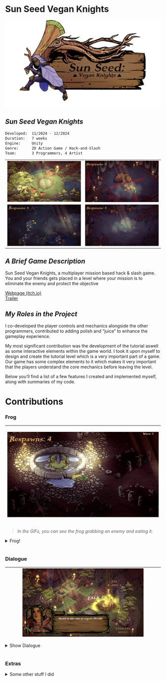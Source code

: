 # __Sun Seed Vegan Knights__

![sunseed_banner](/_Images/ZmxUP5.png)


## ___Sun Seed Vegan Knights___

```
Developed:  11/2024 - 12/2024
Duration:   7 weeks
Engine:     Unity
Genre:      2D Action Game / Hack-and-Slash
Team:       3 Programmers, 4 Artist
```

<table>
  <tr>
    <td width="50%"><img src="/PortfolioBilder/MenuScreenTemp.png" /></td>
    <td width="50%"><img src="/PortfolioBilder/sunseed2.png" /></td>
  </tr>
  <tr>
    <td width="50%"><img src="/PortfolioBilder/sunseed3.png" /></td>
    <td width="50%"><img src="/PortfolioBilder/sunseed1.png" /></td>
  </tr>
</table>

## _A Brief Game Description_
Sun Seed Vegan Knights, a multiplayer mission based hack & slash game. You and your friends gets placed in a level where your mission is to eliminate the enemy and protect the objective

[Webpage (itch.io)](https://yrgo-game-creator.itch.io/sun-seed) <br>
[Trailer](https://www.youtube.com/watch?v=URABgAn8mho)

## _My Roles in the Project_

I co-developed the player controls and mechanics alongside the other programmers, contributed to adding polish and “juice” to enhance the gameplay experience.

My most significant contribution was the development of the tutorial aswell as some interactive elements within the game world. I took it upon myself to design and create the tutorial level which is a very important part of a game. Our game has some complex elements to it which makes it very important that the players understand the core mechanics before leaving the level.

Below you’ll find a list of a few features I created and implemented myself, along with summaries of my code.

# Contributions 

### Frog
	
|&nbsp;&nbsp;&nbsp;&nbsp;&nbsp;&nbsp;&nbsp;&nbsp;&nbsp;&nbsp;&nbsp;&nbsp;&nbsp;&nbsp;&nbsp;&nbsp;&nbsp;&nbsp;&nbsp;&nbsp;&nbsp;&nbsp;&nbsp;&nbsp;&nbsp;&nbsp;&nbsp; <img src="/PortfolioGifs/Frog.gif" alt="juice1" width="800" height="auto"> &nbsp;&nbsp;&nbsp;&nbsp;&nbsp;&nbsp;&nbsp;&nbsp;&nbsp;&nbsp;&nbsp;&nbsp;&nbsp;&nbsp;&nbsp;&nbsp;&nbsp;&nbsp;&nbsp;&nbsp;&nbsp;&nbsp;&nbsp;&nbsp; |
|:---:|


> *In the GIFs, you can see the frog grabbing an enemy and eating it.*

<details>
  <summary>Frog!</summary>

#### The Idea
The concept was to make an objective that assists you in combat.

#### The Logic
To have the frog assist you in combat you have to water it which is a core mechanic in Sun Seed. After you have watered it to the required number it starts shooting out its tounge at the nearest "Enemy" tagged object. The frog launches its toungue as a linerenderer, grabs enemy, eats it (destroys enemy) and it resets the timer.

<br>

*Click the dropdown arrows below to see the `code`!* <br>

<details>
<summary>Show WaterObjective.cs</summary>

 ```cs
public class WaterObjective : MonoBehaviour
{
    [SerializeField] private float maxWater = 1500f;
    private float currentWater = 0f;

    [SerializeField] private float waterDepletionRate = 5f;
    private bool isComplete = false;

    [SerializeField] private TMP_Text waterProgressText;

    [SerializeField] private LineRenderer tongueLine;
    [SerializeField] private Transform shootPoint;
    [SerializeField] private float shootInterval = 0.5f;
    [SerializeField] private float detectionRadius = 10.0f;

    [SerializeField] private Animator frogAnimator;
    [SerializeField] private SpriteRenderer frogSpriteRenderer;
    [SerializeField] private Sprite frogOpenMouthSprite;

    private bool isTurretActive = false;

    private void Start()
    {
        currentWater = 1; // starting water
        UpdateProgressUI();
        StartCoroutine(DepleteWater());
    }

    private void UpdateProgressUI()
    {
        if (waterProgressText != null)
        {
            waterProgressText.text = $"{Mathf.FloorToInt(currentWater)} / {Mathf.FloorToInt(maxWater)}";
        }
    }

    public void AddWater(float amount)
    {
        if (!isComplete)
        {
            currentWater += amount;
            currentWater = Mathf.Clamp(currentWater, 0, maxWater);
            UpdateProgressUI();

            if (currentWater >= maxWater)
            {
                CompleteObjective();
            }
        }
    }

    private void CompleteObjective()
    {
        isComplete = true;
        StopCoroutine(DepleteWater());
        ActivateTurret();
    }

    private IEnumerator DepleteWater()
    {
        while (!isComplete)
        {
            yield return new WaitForSeconds(1f);

            if (currentWater >= maxWater || currentWater <= 0)
            {
                continue;
            }
            currentWater -= waterDepletionRate;
            currentWater = Mathf.Max(currentWater, 0);
            UpdateProgressUI();

            if (currentWater <= 0)
            {
                break;
            }
        }
    }

    private void ActivateTurret()
    {
        isTurretActive = true;
        StartCoroutine(Shoot());
    }

    private IEnumerator Shoot()
    {
        while (isTurretActive)
        {
            GameObject target = FindNearestEnemy();

            if (target != null)
            {
                yield return StartCoroutine(ShootAtTarget(target));
            }

            yield return new WaitForSeconds(shootInterval);
        }
    }

    private GameObject FindNearestEnemy()
    {
        EnemyHealthDisplay[] enemies = FindObjectsOfType<EnemyHealthDisplay>();
        GameObject nearestEnemy = null;
        float shortestDistance = detectionRadius;

        foreach (EnemyHealthDisplay enemy in enemies)
        {
            float distanceToEnemy = Vector3.Distance(transform.position, enemy.transform.position);

            if (distanceToEnemy < shortestDistance)
            {
                shortestDistance = distanceToEnemy;
                nearestEnemy = enemy.gameObject;
            }
        }

        return nearestEnemy;
    }
    private IEnumerator ShootAtTarget(GameObject target)
    {
        if (tongueLine != null && shootPoint != null)
        {
            if (frogAnimator != null)
            {
                frogAnimator.enabled = false;
            }
            if (frogSpriteRenderer != null && frogOpenMouthSprite != null)
            {
                frogSpriteRenderer.sprite = frogOpenMouthSprite;
            }

                float shootSpeed = 120f;
                Vector2 startPosition = shootPoint.position;
                Vector2 endPosition = target != null ? target.transform.position : startPosition;
                float distance = Vector2.Distance(startPosition, endPosition);
                float time = 0;

                tongueLine.SetPosition(0, startPosition);

                float maxTongueDuration = 5f; 
                float elapsedTongueTime = 0f;

                while (time < distance / shootSpeed && elapsedTongueTime < maxTongueDuration)
                {
                    if (target == null || !target.activeInHierarchy)
                    {
                        break;
                    }

                    time += Time.deltaTime;
                    elapsedTongueTime += Time.deltaTime;
                    Vector2 currentPoint = Vector2.Lerp(startPosition, endPosition, time / (distance / shootSpeed));
                    tongueLine.SetPosition(1, new Vector3(currentPoint.x, currentPoint.y, 0));
                    yield return null;
                }

            tongueLine.SetPosition(0, Vector3.zero);
            tongueLine.SetPosition(1, Vector3.zero);

            if (frogAnimator != null)
            {
                frogAnimator.enabled = true;
            }

            if (target != null && target.activeInHierarchy)
            {
                Health targetHealth = target.GetComponent<Health>();
                if (targetHealth != null)
                {
                    if (targetHealth.GetCurrentHealth() <= 5)
                    {
                        targetHealth.TakeDamage(150);
                    }
                    else if (targetHealth.GetCurrentHealth() <= 150)
                    {
                        yield return StartCoroutine(DragTargetToFrog(target));
                        targetHealth.TakeDamage(150);
                    }
                    else
                    {
                        targetHealth.TakeDamage(150);
                    }
                }
            }
        }
    }
    private IEnumerator DragTargetToFrog(GameObject target)
    {
        if (target == null || !target.activeInHierarchy)
        {
            yield break; 
        }

        BloomRecipient bloomRecipient = target.GetComponent<BloomRecipient>();
        if (bloomRecipient != null)
        {
            bloomRecipient.ResetForDrag();
        }
        
        if (frogAnimator != null)
        {
            frogAnimator.enabled = false;
        }
        if (frogSpriteRenderer != null && frogOpenMouthSprite != null)
        {
            frogSpriteRenderer.sprite = frogOpenMouthSprite;
        }

        Vector3 startPosition = target.transform.position;
        Vector3 endPosition = shootPoint.position;
        float dragSpeed = 0.6f;
        float time = 0;

        if (target.TryGetComponent(out Rigidbody2D rb))
        {
            rb.velocity = Vector2.zero;
            rb.isKinematic = true;
        }

        Collider2D frogCollider = GetComponent<Collider2D>();
        Collider2D targetCollider = target.GetComponent<Collider2D>();
        if (frogCollider != null && targetCollider != null)
        {
            Physics2D.IgnoreCollision(frogCollider, targetCollider, true);
        }

        while (time < 1f)
        {
            if (target == null || !target.activeInHierarchy)
            {
                yield break; 
            }

            time += Time.deltaTime * dragSpeed;
            Vector3 currentTargetPosition = Vector3.Lerp(startPosition, endPosition, time);
            target.transform.position = currentTargetPosition;

            tongueLine.SetPosition(0, shootPoint.position);
            tongueLine.SetPosition(1, currentTargetPosition);

            yield return null;
        }

        if (frogCollider != null && targetCollider != null)
        {
            Physics2D.IgnoreCollision(frogCollider, targetCollider, false);
        }

        tongueLine.SetPosition(0, Vector3.zero);
        tongueLine.SetPosition(1, Vector3.zero);

        if (frogAnimator != null)
        {
            frogAnimator.enabled = true;
        }
    }
}
```
</details>

</details>

<br>

### Dialogue

|<img src="/PortfolioBilder/dialogue3.jpg" width="80%" />|
|---|
<details>
<summary>Show Dialogue</summary>

#### The Idea
The aim was to create a dialogue system for tutorial and also use the system in the hub for an interactable NPC. 

#### The Logic 
This dialogue system automatically moves the camera between stages when all enemies in a stage are defeated, triggering stage-specific dialogues using a dynamic dialogue system that manages player input and action maps.

Player movement is temporarily disabled to ensure that they read through the dialogue aswell as doesn't accidently skip anything.

<br>

*Click the dropdown arrows below to see the `code`!* <br>

<details>
<summary>Show Dialogue.cs</summary>
  
```cs
public class Dialogue : MonoBehaviour
{
    public TextMeshProUGUI textComponent;
    [TextArea(3, 10)]
    public string[] lines;

    private int index;
    private PlayerInput playerInput;
    public UnityEvent<int> onDialogueLineChanged;
    public string actionMapToDisable = "ControlActions1"; 
    public bool IsDialogueActive { get; private set; } 

    private void Start()
    {
        textComponent.text = string.Empty;
        StartDialogue(lines);
    }

    public void OnPlayerJoined(PlayerInput playerInput)
    {
        if (this.playerInput == null)
        {
            this.playerInput = playerInput;

            playerInput.actions["NextDialogue"].performed += OnNextDialoguePerformed;
            playerInput.actions["PreviousDialogue"].performed += OnPreviousDialoguePerformed; 
        }
    }

    private void OnDisable()
    {
        if (playerInput != null)
        {
            playerInput.actions["NextDialogue"].performed -= OnNextDialoguePerformed;
            playerInput.actions["PreviousDialogue"].performed -= OnPreviousDialoguePerformed;
        }
    }

    private void OnEnable()
    {
        if (playerInput != null)
        {
            playerInput.actions["NextDialogue"].Enable();
            playerInput.actions["PreviousDialogue"].Enable();
        }
    }

    private void OnNextDialoguePerformed(InputAction.CallbackContext context)
    {
        NextLine();
    }

    private void OnPreviousDialoguePerformed(InputAction.CallbackContext context)
    {
        PreviousLine();
    }

    public void StartDialogue(string[] newLines)
    {
        if (newLines == null || newLines.Length == 0)
        {
            return;
        }

        lines = newLines;
        index = 0;
        IsDialogueActive = true; 
        gameObject.SetActive(true); 
        DisplayLine();

        DisableActionMap();
    }

    private void DisplayLine()
    {
        if (index >= 0 && index < lines.Length)
        {
            textComponent.text = lines[index];
            onDialogueLineChanged?.Invoke(index);
        }
    }

    private bool canAdvanceDialogue = true;

    public void NextLine()
    {
        if (!canAdvanceDialogue) return;

        StartCoroutine(DebounceDialogueAdvance());

        if (index < lines.Length - 1)
        {
            index++;
            DisplayLine();
        }
        else
        {
            EndDialogue();
        }
    }

    private IEnumerator DebounceDialogueAdvance()
    {
        canAdvanceDialogue = false;
        yield return new WaitForSeconds(0.01f); 
        canAdvanceDialogue = true;
    }

    public void PreviousLine()
    {
        if (index > 0)
        {
            index--;
            DisplayLine();
        }
    }

    private void EndDialogue()
    {
        IsDialogueActive = false;
        StartCoroutine(EndDialogueWithDelay(0.05f));
    }

    private IEnumerator EndDialogueWithDelay(float delay)
    {
        yield return new WaitForSeconds(delay);
        gameObject.SetActive(false);
        textComponent.text = string.Empty;
        EnableActionMap();
    }
    private PlayerInput dialogueControllerPlayer; 

    private void DisableActionMap()
    {
        var players = FindObjectsOfType<PlayerInput>();

        foreach (PlayerInput player in players)
        {
            if (player == dialogueControllerPlayer)
            {
                player.SwitchCurrentActionMap("UI"); 
            }
            else
            {
                player.SwitchCurrentActionMap("Disabled"); 
            }
        }
    }

    private void EnableActionMap()
    {
        foreach (PlayerInput player in FindObjectsOfType<PlayerInput>())
        {
            if (player == dialogueControllerPlayer)
            {
                player.SwitchCurrentActionMap(actionMapToDisable); 
            }
            else
            {
                player.SwitchCurrentActionMap("ControlActions1"); 
            }
        }
    }
}

```
</details>

<details>
  <summary>Show CameraMoverOnEnemyDeath.cs</summary>
  
```cs
[System.Serializable]
public class StageDialogue
{
    [TextArea(3, 10)]
    public string[] dialogues;
}

public class CameraMoverOnEnemyDeath : MonoBehaviour
{
    public GameObject[] enemiesStage1;
    public GameObject[] enemiesStage2;
    public GameObject[] enemiesStage3;
    public Transform[] cameraPositions;
    public float cameraSpeed = 2f;
    public Dialogue dialogueSystem;

    public StageDialogue[] stageDialogues;

    private int currentStage = 0;
    private bool moveCamera = false;

    void Start()
    {
        if (dialogueSystem == null || stageDialogues == null || stageDialogues.Length == 0)
        {
            return;
        }
        
        dialogueSystem.gameObject.SetActive(false);
    }
    void Update()
    {
        if (currentStage < cameraPositions.Length && AreAllEnemiesDead(GetCurrentEnemies()))
        {
            moveCamera = true;
        }

        if (moveCamera)
        {
            MoveCameraToTarget();
        }
    }

    public IEnumerator ShowDialogueAfterDelay(float delay)
    {
        yield return new WaitForSeconds(delay);

        dialogueSystem.gameObject.SetActive(true);

        if (stageDialogues.Length > 0)
        {
            dialogueSystem.StartDialogue(stageDialogues[currentStage].dialogues);
        }
    }

    void MoveCameraToTarget()
    {
        transform.position = Vector3.MoveTowards(transform.position, cameraPositions[currentStage].position, cameraSpeed * Time.deltaTime);

        if (Vector3.Distance(transform.position, cameraPositions[currentStage].position) <= 0.1f)
        {
            transform.position = cameraPositions[currentStage].position;
            moveCamera = false;
            TriggerNextStage();
        }
    }

    void TriggerNextStage()
    {
        currentStage++;

        if (currentStage < stageDialogues.Length && dialogueSystem != null)
        {
            dialogueSystem.StartDialogue(stageDialogues[currentStage].dialogues);
        }
    }

    GameObject[] GetCurrentEnemies()
    {
        switch (currentStage)
        {
            case 0: return enemiesStage1;
            case 1: return enemiesStage2;
            case 2: return enemiesStage3;
            default: return new GameObject[0];
        }
    }

    bool AreAllEnemiesDead(GameObject[] enemies)
    {
        foreach (GameObject enemy in enemies)
        {
            if (enemy != null)
            {
                return false;
            }
        }
        return true;
    }
}
```
  
</details>

<details>
  <summary>Show EnableEnemyOnDialogue.cs</summary>
  
```cs
public class EnableEnemyOnDialogue : MonoBehaviour
{
    public Dialogue dialogueSystem;
    public GameObject enemyToEnable; 
    public int dialogueIndexToEnableEnemy = 1; 

    private bool enemyEnabled = false; 

    private void Start()
    {
        if (dialogueSystem != null)
        {
            dialogueSystem.onDialogueLineChanged.AddListener(OnDialogueLineChanged);
        }

        if (enemyToEnable != null)
        {
            enemyToEnable.SetActive(false); 
        }
    }

    private void OnDialogueLineChanged(int index)
    {
        if (!enemyEnabled && index == dialogueIndexToEnableEnemy)
        {
            if (enemyToEnable != null)
            {
                enemyToEnable.SetActive(true); 
                enemyEnabled = true; 
            }
        }
    }

    private void OnDestroy()
    {
        if (dialogueSystem != null)
        {
            dialogueSystem.onDialogueLineChanged.RemoveListener(OnDialogueLineChanged);
        }
    }
}
```
  
</details>

</details>


<br>

### Extras

<details>
<summary>Some other stuff I did</summary>

#### Extra Showcase
Below, you'll find some contributions I did aswell as some example code

<br>

I also worked on: Learning and implementing the new unity input system, enemies, sound, multiplayer, balancing, game design  <br>

<br>

Click the dropdown arrows below to see some example code! <br>

 <details>
  <summary>Show Enemy.cs</summary>
    
```cs
public class EnemyAttacks : MonoBehaviour
{
    Pathfinding pathfindingScript;

    protected Vector3 targetPosition;
    [HideInInspector] public float distenceToTarget;

    public float distanceToAttack = 20;

    [HideInInspector] public bool isAttacking = false;
    [HideInInspector] public bool withinDistance = false;

    NavMeshAgent agent;

    private void Start()
    {
        agent = GetComponent<NavMeshAgent>();
        pathfindingScript = GetComponent<Pathfinding>();
    }

    private void Update()
    {
        if (!(pathfindingScript.target.Count <= 0) && pathfindingScript.target[pathfindingScript.finalTarget] != null)
        {
            targetPosition = pathfindingScript.target[pathfindingScript.finalTarget].transform.position - transform.position;
        }
        
     
        distenceToTarget = targetPosition.sqrMagnitude;

        if (distenceToTarget < distanceToAttack)
        {
            withinDistance = true;
            pathfindingScript.followTarget = false;
            if (pathfindingScript.trackTarget == true)
            {
                agent.velocity = Vector3.zero;
            }
        }

        if (distenceToTarget > distanceToAttack && isAttacking == false)
        {
            pathfindingScript.followTarget = true;
            withinDistance = false;
        }
    }
}

```
<br>

</details>

<details>
<summary>Show PlayerAttack.cs</summary>
	
```cs
public class PlayerAttack : MonoBehaviour
{
    private GameObject weapon;

    private Collider2D weaponCollider;

    private Animator weaponAnimator;

    private PlayerInput playerInput;
    private InputAction fireAction;

    private void Awake()
    {
        playerInput = GetComponent<PlayerInput>();
        if (playerInput != null)
        {
            fireAction = playerInput.actions["Fire"];
        }
        else
        {
            Debug.LogError("PlayerInput component is missing on this GameObject.");
        }
    }

    private void Start()
    {
        weaponCollider = weapon.GetComponent<Collider2D>();
        weaponAnimator = weapon.GetComponent<Animator>();

        if (fireAction != null)
        {
            fireAction.performed += OnFirePerformed;
        }
        else
        {
            Debug.LogError("Fire action could not be found. Check the Input Action Asset.");
        }
    }

    private void Update()
    private void OnDestroy()
    {
        if (Input.GetKeyDown(KeyCode.Joystick1Button5))
        if (fireAction != null)
        {
            weaponAnimator.SetTrigger("PressedR1");
            fireAction.performed -= OnFirePerformed;
        }
    }

    private void OnFirePerformed(InputAction.CallbackContext context)
    {
        weaponAnimator.SetTrigger("PressedR1");
    }
}
```
</details>


<details>
    <summary>Show PlayedJoined.cs</summary>
  
```cs
public class PlayerJoined : MonoBehaviour
{
    public Dialogue dialogueSystem;
    public TextMeshProUGUI messageText;
    private PlayerInputManager playerInputManager;
    public CameraMoverOnEnemyDeath cameraMover;

    private PlayerInput firstPlayerInput; 

    private void Start()
    {
        if (messageText != null)
        {
            messageText.gameObject.SetActive(true);
        }
    }

    void OnEnable()
    {
        playerInputManager = FindObjectOfType<PlayerInputManager>();
        if (playerInputManager != null)
        {
            playerInputManager.onPlayerJoined += OnPlayerJoined;
        }
    }

    void OnDisable()
    {
        if (playerInputManager != null)
        {
            playerInputManager.onPlayerJoined -= OnPlayerJoined;
        }
    }

    public void OnPlayerJoined(PlayerInput playerInput)
    {
        if (playerInput.devices.Count > 0 && 
            (playerInput.devices[0] is Keyboard || playerInput.devices[0] is Mouse))
        {
            Destroy(playerInput.gameObject);
            return;
        }

        DontDestroyOnLoad(playerInput.gameObject);

        if (firstPlayerInput == null)
        {
            firstPlayerInput = playerInput;
            playerInput.SwitchCurrentActionMap("ControlActions1"); 
        }
        else
        {
            playerInput.SwitchCurrentActionMap("ControlActions1");
        }

        InputAction pauseAction = playerInput.actions["Pause"];
        if (pauseAction != null)
        {
            pauseAction.Disable();
            StartCoroutine(ReenablePauseAction(pauseAction));
        }

        PlayerAttack playerAttack = playerInput.GetComponent<PlayerAttack>();
        if (playerAttack == null)
        {
            playerAttack = playerInput.gameObject.AddComponent<PlayerAttack>();
        }
        playerAttack.Initialize(playerInput);

        if (messageText != null)
        {
            messageText.text = "Use   <voffset=0.3em><sprite=3></voffset>to move and   <voffset=0.3em><sprite=0></voffset>to rotate";
            Invoke(nameof(HideMessage), 5f);
        }

        if (dialogueSystem != null && playerInput == firstPlayerInput) 
        {
            dialogueSystem.OnPlayerJoined(playerInput);

            playerInput.actions["NextDialogue"].performed += context =>
            {
                if (dialogueSystem.IsDialogueActive)
                {
                    dialogueSystem.NextLine();
                }
            };

            playerInput.actions["PreviousDialogue"].performed += context =>
            {
                if (dialogueSystem.IsDialogueActive)
                {
                    dialogueSystem.PreviousLine();
                }
            };
        }
    }

    private IEnumerator ReenablePauseAction(InputAction pauseAction)
    {
        yield return null;
        pauseAction.Enable();
    }

    private void HideMessage()
    {
        if (messageText != null)
        {
            messageText.gameObject.SetActive(false);
        }
        if (cameraMover != null)
        {
            StartCoroutine(StartDialogueCoroutine());
        }
        StartCoroutine(ShowSecondMessageCoroutine());
    }

    private IEnumerator StartDialogueCoroutine()
    {
        yield return cameraMover.ShowDialogueAfterDelay(3.5f);
    }

    private IEnumerator ShowSecondMessageCoroutine()
    {
        yield return new WaitForSeconds(0f);
        if (messageText != null)
        {
            messageText.gameObject.SetActive(true);
            messageText.text = "Press   <voffset=0.3em><sprite=2></voffset>to dash.";
            Invoke(nameof(HideSecondMessage), 3.5f);
        }
    }

    private void HideSecondMessage()
    {
        if (messageText != null)
        {
            messageText.gameObject.SetActive(false);
        }
    }
}

```

</details>






